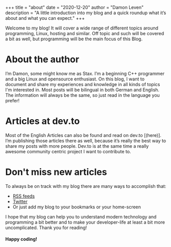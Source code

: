 +++
title = "about"
date = "2020-12-20"
author = "Damon Leven"
description = "A little introduction into my blog and a quick roundup what it’s about and what you can expect."
+++

Welcome to my blog! It will cover a wide range of different topics around programming, Linux, hosting and similar. Off topic and such will be covered a bit as well, but programming will be the main focus of this Blog. 

# About the author
I’m Damon, some might know me as Stax. I’m a beginning C++ programmer and a big Linux and opensource enthusiast. On this blog, I want to document and share my experiences and knowledge in all kinds of topics I'm interested in. Most posts will be bilingual in both German and English. The information will always be the same, so just read in the language you prefer! 

# Articles at dev.to
Most of the English Articles can also be found and read on dev.to [(here)]. I’m publishing those articles there as well, because it’s really the best way to share my posts with more people. Dev.to is at the same time a really awesome community centric project I want to contribute to.  

# Don't miss new articles
To always be on track with my blog there are many ways to accomplish that: 
- [RSS feeds](/contact/#rss-feeds)
- [Twitter](https://twitter.com/staxthefox)
- Or just add my blog to your bookmarks or your home-screen

I hope that my blog can help you to understand modern technology and programming a bit better and to make your developer-life at least a bit more uncomplicated. Thank you for reading!

#### Happy coding!
